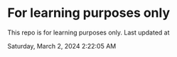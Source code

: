 # For learning purposes only
This repo is for learning purposes only.
Last updated at

Saturday, March 2, 2024 2:22:05 AM

